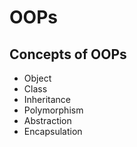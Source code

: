 # OOPs

## Concepts of OOPs
- Object
- Class
- Inheritance
- Polymorphism
- Abstraction
- Encapsulation

